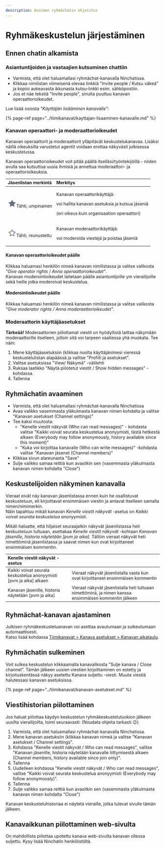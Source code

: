 ```yaml
---
description: Avoimen ryhmächatin ohjeistus
---
```


# Ryhmäkeskustelun järjestäminen

## Ennen chatin alkamista

### Asiantuntijoiden ja vastaajien kutsuminen chattiin

* Varmista, että olet haluamallasi ryhmächat-kanavalla Ninchatissa. 
* Klikkaa nimilistan viimeisenä olevaa linkkiä "Invite people / Kutsu väkeä" ja kopioi aukeavasta ikkunasta kutsu-linkki esim. sähköpostiin.
* Jos et näe tekstiä "Invite people", sinulta puuttuu kanavan operaattorioikeudet.

Lue lisää osiosta _"Käyttäjän lisääminen kanavalle"_:

{% page-ref page="../tiimikanavat/kayttajan-lisaaminen-kanavalle.md" %}

### Kanavan operaattori- ja moderaattorioikeudet

Kanavan operaattorit ja moderaattorit ylläpitävät keskustelukanavaa. Lisäksi näillä oikeuksilla varustetut agentit voidaan erottaa näkyvästi julkisessa keskustelussa.

Kanavan operaattorioikeudet voit pitää päällä itselläsi/työntekijöillä - niiden avulla saa kutsuttua uusia ihmisiä ja annettua moderaattori- ja operaattorioikeuksia.

<table>
  <thead>
    <tr>
      <th style="text-align:left">J&#xE4;senlistan merkint&#xE4;</th>
      <th style="text-align:left">Merkitys</th>
    </tr>
  </thead>
  <tbody>
    <tr>
      <td style="text-align:left">
        <img src="../.gitbook/assets/operator.png" alt/>T&#xE4;hti, umpinainen</td>
      <td style="text-align:left">
        <p>Kanavan operaattorik&#xE4;ytt&#xE4;j&#xE4;:</p>
        <p>voi hallita kanavan asetuksia ja kutsua j&#xE4;seni&#xE4;</p>
        <p>(eri oikeus kuin organisaation operaattori)</p>
      </td>
    </tr>
    <tr>
      <td style="text-align:left">
        <img src="../.gitbook/assets/moderator.png" alt/>T&#xE4;hti, reunustettu</td>
      <td style="text-align:left">
        <p>Kanavan moderaattorik&#xE4;ytt&#xE4;j&#xE4;:</p>
        <p>voi moderoida viestej&#xE4; ja poistaa j&#xE4;seni&#xE4;</p>
      </td>
    </tr>
  </tbody>
</table>

#### Kanavan operaattorioikeudet päälle

Klikkaa haluamasi henkilön nimeä kanavan nimilistassa ja valitse valikosta _"Give operator rights / Anna operaattorioikeudet"_.  
Kanavan moderointioikeudet laitetaan päälle asiantuntijoille ym vierailijoille sekä heille jotka moderoivat keskustelua.

#### Moderointioikeudet päälle

Klikkaa haluamasi henkilön nimeä kanavan nimilistassa ja valitse valikosta _"Give moderator rights / Anna moderaattorioikeudet"_.

### Moderaattorin käyttäjäasetukset <a id="moderaattorin-kayttajaasetukset"></a>

**Tärkeää!** Moderaattorien piilottamat viestit on hyödyllistä laittaa näkymään moderaattorille itselleen, jolloin sitä voi tarpeen vaatiessa yhä muokata. Tee näin:

1. Mene käyttäjäasetuksiin \(klikkaa nuolta käyttäjänimesi vieressä keskustelulistan alapäässä ja valitse "Profiili ja asetukset".
2. Valitse asetuksissa "View/ Näkymä" -välilehti
3. Ruksaa laatikko "Näytä piilotetut viestit / Show hidden messages" -kohdassa.
4. Tallenna

## Ryhmächatin avaaminen

* Varmista, että olet haluamallasi ryhmächat-kanavalla Ninchatissa
* Avaa valikko vasemmasta yläkulmasta kanavan nimen kohdalta ja valitse "Kanavan asetukset \(Channel settings\)" 
* Tee kaksi muutosta: 
  * "Kenelle viestit näkyvät \(Who can read messages\)" - kohdasta valitse "Kaikki voivat seurata keskustelua anonyymisti, tästä hetkestä alkaen \(Everybody may follow anonymously, history available since this moment\)"
  * "Kuka voi kirjoittaa kanavalle \(Who can write messages\)" -kohdasta valitse "Kanavan jäsenet \(Channel members\)" 
* Klikkaa sivun alareunasta "Save" 
* Sulje valikko samaa reittiä kun avasitkin sen \(vasemmasta yläkulmasta kanavan nimen kohdalta "Close"\)

## Keskustelijoiden näkyminen kanavalla <a id="keskustelijoiden-nakyminen-kanavalla"></a>

Vieraat eivät näy kanavan jäsenlistassa ennen kuin he osallistuvat keskusteluun, eli kirjoittavat ensimmäisen viestin ja antavat itselleen samalla nimen/nimimerkin.  
Näin tapahtuu mikäli kanavan _Kenelle viestit näkyvät_ -asetus on _Kaikki voivat seurata keskustelua anonyymisti_.

Mikäli haluatte, että hiljaiset seuraajatkin näkyvät jäsenlistassa heti keskusteluun tultuaan, asettakaa _Kenelle viestit näkyvät_ -kohtaan _Kanavan jäsenille, historia näytetään \[pvm ja aika\]_. Tällöin vieraat näkyvät heti nimettöminä jäsenlistassa ja saavat nimen kun ovat kirjoittaneet ensimmäisen kommentin.

| Kenelle viestit näkyvät -asetus |  |
| :--- | :--- |
| Kaikki voivat seurata keskustelua anonyymisti \[pvm ja aika\] alkaen | Vieraat näkyvät jäsenlistalla vasta kun ovat kirjoittaneet ensimmäisen kommentin |
| Kanavan jäsenille, historia näytetään \[pvm ja aika\] | Vieraat näkyvät jäsenlistalla heti tultuaan nimettöminä, ja nimen kanssa ensimmäisen kommentin jälkeen |

## Ryhmächat-kanavan ajastaminen <a id="ryhmachat-kanavan-ajastaminen"></a>

Julkisen ryhmäkeskusteluanavan voi asettaa avautumaan ja sulkeutumaan automaattisesti.  
Katso lisää kohdassa [Tiimikanavat &gt; Kanava asetukset &gt; Kanavan aikataulu](https://ninchat.gitbook.io/ninchat-support/tiimikanavat/kanavan-asetukset#kanavan-aikataulu).

## Ryhmächatin sulkeminen <a id="ryhmachatin-sulkeminen"></a>

Voit sulkea keskustelun klikkaamalla kanavalikosta "Sulje kanava / Close channel". Tämän jälkeen uusien viestien kirjoittaminen on estetty ja kirjoituskentässä näkyy asetettu Kanava suljettu -viesti. Muuta viestiä halutessasi kanavan asetuksissa.

{% page-ref page="../tiimikanavat/kanavan-asetukset.md" %}

## Viestihistorian piilottaminen

Jos haluat piilottaa käydyn keskustelun ryhmäkeskustelutuokion jälkeen uusilta vierailijoilta, toimi seuraavasti: \(Noudata ohjeita tarkasti 😉\)

1. Varmista, että olet haluamallasi ryhmächat-kanavalla Ninchatissa.
2. Mene kanavan asetuksiin \(klikkaa kanavan nimeä ja valitse "Kanavan asetukset / Channel settings".
3. Kohdassa "Kenelle viestit näkyvät / Who can read messages", valitse "Kanavan jäsenille, historia näytetään kanavalle liittymisestä alkaen \(Channel members, history available since join only\)".
4. Tallenna
5. Uudelleen kohdassa "Kenelle viestit näkyvät / Who can read messages", valitse "Kaikki voivat seurata keskustelua anonyymisti \(Everybody may follow anonymously\)".
6. Tallenna
7. Sulje valikko samaa reittiä kun avasitkin sen \(vasemmasta yläkulmasta kanavan nimen kohdalta "Close"\) 

Kanavan keskusteluhistoriaa ei näytetä vieraille, jotka tulevat sivulle tämän jälkeen.

## Kanavaikkunan piilottaminen web-sivulta

On mahdollista piilottaa upotettu kanava web-sivulta kanavan ollessa suljettu. Kysy lisää Ninchatin henkilöstöltä.


